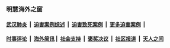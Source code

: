 
### 明慧海外之窗

####  [武汉肺炎](indexes/365.md?t=01101700) &nbsp;|&nbsp;  [迫害案例综述](indexes/328.md?t=01101700) &nbsp;|&nbsp; [迫害致死案例](indexes/277.md?t=01101700)  &nbsp;|&nbsp; [更多迫害案例](indexes/81.md?t=01101700)  &nbsp;|&nbsp; 
####  [时事评论](indexes/251.md?t=01101700) &nbsp;|&nbsp; [海外简讯](indexes/245.md?t=01101700)&nbsp;|&nbsp;  [社会支持](indexes/140.md?t=01101700) &nbsp;|&nbsp; [褒奖决议](indexes/282.md?t=01101700) &nbsp;|&nbsp; [社区报道](indexes/91.md?t=01101700)  &nbsp;|&nbsp; [天人之间](indexes/78.md?t=01101700) 


